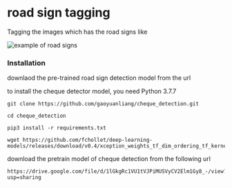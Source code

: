 # road sign tagging

Tagging the images which has the road signs like

![example of road signs](https://www.guide2dubai.com/Portals/0/Images/Living/Transportation/dubai-road-signs.jpg)


### Installation


downlaod the pre-trained road sign detection model from the url 



to install the cheque detector model, you need Python 3.7.7 

```
git clone https://github.com/gaoyuanliang/cheque_detection.git

cd cheque_detection

pip3 install -r requirements.txt

wget https://github.com/fchollet/deep-learning-models/releases/download/v0.4/xception_weights_tf_dim_ordering_tf_kernels_notop.h5
```

download the pretrain model of cheque detection from the following url

```
https://drive.google.com/file/d/1lGkgRc1VU1tVJPiMUSVyCV2Elm1Gy8_-/view?usp=sharing
```

